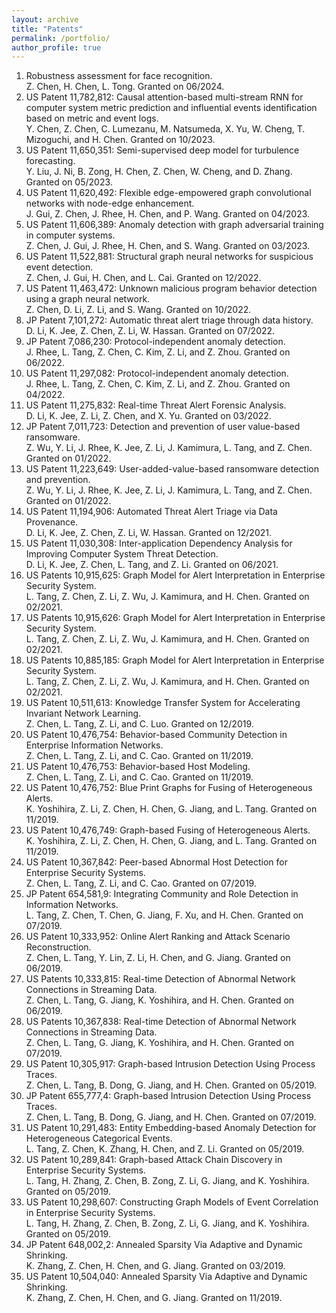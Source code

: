 ```yaml
---
layout: archive
title: "Patents"
permalink: /portfolio/
author_profile: true
---
```


1. Robustness assessment for face recognition. <br> Z. Chen, H. Chen, L. Tong. Granted on 06/2024.
1. US Patent 11,782,812: Causal attention-based multi-stream RNN for computer system metric prediction and influential events identification based on metric and event logs. <br> Y. Chen, Z. Chen, C. Lumezanu, M. Natsumeda, X. Yu, W. Cheng, T. Mizoguchi, and H. Chen. Granted on 10/2023.
1. US Patent 11,650,351: Semi-supervised deep model for turbulence forecasting. <br> Y. Liu, J. Ni, B. Zong, H. Chen, Z. Chen, W. Cheng, and D. Zhang. Granted on 05/2023.
1. US Patent 11,620,492: Flexible edge-empowered graph convolutional networks with node-edge enhancement. <br> J. Gui, Z. Chen, J. Rhee, H. Chen, and P. Wang. Granted on 04/2023.
1. US Patent 11,606,389: Anomaly detection with graph adversarial training in computer systems. <br> Z. Chen, J. Gui, J. Rhee, H. Chen, and S. Wang. Granted on 03/2023.
1. US Patent 11,522,881: Structural graph neural networks for suspicious event detection. <br> Z. Chen, J. Gui, H. Chen, and L. Cai. Granted on 12/2022.
1. US Patent 11,463,472: Unknown malicious program behavior detection using a graph neural network. <br> Z. Chen, D. Li, Z. Li, and S. Wang. Granted on 10/2022.
1. JP Patent 7,101,272: Automatic threat alert triage through data history. <br> D. Li, K. Jee, Z. Chen, Z. Li, W. Hassan. Granted on 07/2022.
1. JP Patent 7,086,230: Protocol-independent anomaly detection. <br> J. Rhee, L. Tang, Z. Chen, C. Kim, Z. Li, and Z. Zhou. Granted on 06/2022.
1. US Patent 11,297,082: Protocol-independent anomaly detection. <br> J. Rhee, L. Tang, Z. Chen, C. Kim, Z. Li, and Z. Zhou. Granted on 04/2022.
1. US Patent 11,275,832: Real-time Threat Alert Forensic Analysis. <br> D. Li, K. Jee, Z. Li, Z. Chen, and X. Yu. Granted on 03/2022.
1. JP Patent 7,011,723: Detection and prevention of user value-based ransomware. <br> Z. Wu, Y. Li, J. Rhee, K. Jee, Z. Li, J. Kamimura, L. Tang, and Z. Chen. Granted on 01/2022.
1. US Patent 11,223,649: User-added-value-based ransomware detection and prevention. <br> Z. Wu, Y. Li, J. Rhee, K. Jee, Z. Li, J. Kamimura, L. Tang, and Z. Chen. Granted on 01/2022.
1. US Patent 11,194,906: Automated Threat Alert Triage via Data Provenance. <br> D. Li, K. Jee, Z. Chen, Z. Li, W. Hassan. Granted on 12/2021.
1. US Patent 11,030,308: Inter-application Dependency Analysis for Improving Computer System Threat Detection. <br> D. Li, K. Jee, Z. Chen, L. Tang, and Z. Li. Granted on 06/2021.
1. US Patents 10,915,625: Graph Model for Alert Interpretation in Enterprise Security System. <br> L. Tang, Z. Chen, Z. Li, Z. Wu, J. Kamimura, and H. Chen. Granted on 02/2021.
1. US Patents 10,915,626: Graph Model for Alert Interpretation in Enterprise Security System. <br> L. Tang, Z. Chen, Z. Li, Z. Wu, J. Kamimura, and H. Chen. Granted on 02/2021.
1. US Patents 10,885,185: Graph Model for Alert Interpretation in Enterprise Security System. <br> L. Tang, Z. Chen, Z. Li, Z. Wu, J. Kamimura, and H. Chen. Granted on 02/2021.
1. US Patent 10,511,613: Knowledge Transfer System for Accelerating Invariant Network Learning. <br> Z. Chen, L. Tang, Z. Li, and C. Luo. Granted on 12/2019.
1. US Patent 10,476,754: Behavior-based Community Detection in Enterprise Information Networks. <br> Z. Chen, L. Tang, Z. Li, and C. Cao. Granted on 11/2019.
1. US Patent 10,476,753: Behavior-based Host Modeling. <br> Z. Chen, L. Tang, Z. Li, and C. Cao. Granted on 11/2019.
1. US Patent 10,476,752: Blue Print Graphs for Fusing of Heterogeneous Alerts. <br> K. Yoshihira, Z. Li, Z. Chen, H. Chen, G. Jiang, and L. Tang. Granted on 11/2019.
1. US Patent 10,476,749: Graph-based Fusing of Heterogeneous Alerts. <br> K. Yoshihira, Z. Li, Z. Chen, H. Chen, G. Jiang, and L. Tang. Granted on 11/2019.
1. US Patent 10,367,842: Peer-based Abnormal Host Detection for Enterprise Security Systems. <br> Z. Chen, L. Tang, Z. Li, and C. Cao. Granted on 07/2019.
1. JP Patent 654,581,9: Integrating Community and Role Detection in Information Networks. <br> L. Tang, Z. Chen, T. Chen, G. Jiang, F. Xu, and H. Chen. Granted on 07/2019.
1. US Patent 10,333,952: Online Alert Ranking and Attack Scenario Reconstruction. <br> Z. Chen, L. Tang, Y. Lin, Z. Li, H. Chen, and G. Jiang. Granted on 06/2019.
1. US Patents 10,333,815: Real-time Detection of Abnormal Network Connections in Streaming Data. <br> Z. Chen, L. Tang, G. Jiang, K. Yoshihira, and H. Chen. Granted on 06/2019.
1. US Patents 10,367,838: Real-time Detection of Abnormal Network Connections in Streaming Data. <br> Z. Chen, L. Tang, G. Jiang, K. Yoshihira, and H. Chen. Granted on 07/2019.
1. US Patent 10,305,917: Graph-based Intrusion Detection Using Process Traces. <br> Z. Chen, L. Tang, B. Dong, G. Jiang, and H. Chen. Granted on 05/2019.
1. JP Patent 655,777,4: Graph-based Intrusion Detection Using Process Traces. <br> Z. Chen, L. Tang, B. Dong, G. Jiang, and H. Chen. Granted on 07/2019.
1. US Patent 10,291,483: Entity Embedding-based Anomaly Detection for Heterogeneous Categorical Events. <br> L. Tang, Z. Chen, K. Zhang, H. Chen, and Z. Li. Granted on 05/2019.
1. US Patent 10,289,841: Graph-based Attack Chain Discovery in Enterprise Security Systems. <br> L. Tang, H. Zhang, Z. Chen, B. Zong, Z. Li, G. Jiang, and K. Yoshihira. Granted on 05/2019.
1. US Patent 10,298,607: Constructing Graph Models of Event Correlation in Enterprise Security Systems. <br> L. Tang, H. Zhang, Z. Chen, B. Zong, Z. Li, G. Jiang, and K. Yoshihira. Granted on 05/2019.
1. JP Patent 648,002,2: Annealed Sparsity Via Adaptive and Dynamic Shrinking. <br> K. Zhang, Z. Chen, H. Chen, and G. Jiang. Granted on 03/2019.
1. US Patent 10,504,040: Annealed Sparsity Via Adaptive and Dynamic Shrinking. <br> K. Zhang, Z. Chen, H. Chen, and G. Jiang. Granted on 11/2019.

